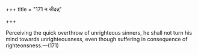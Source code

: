 +++
title = "171 न सीदन्न्"

+++

Perceiving the quick overthrow of unrighteous sinners, he shall not turn his mind towards unrighteousness, even though suffering in consequence of righteonsness.—(171)